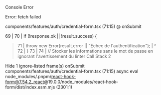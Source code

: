 Console Error


Error: fetch failed

components/features/auth/credential-form.tsx (71:15) @ onSubmit


  69 |
  70 |       if (!response.ok || !result.success) {
> 71 |         throw new Error(result.error || "Échec de l'authentification");
     |               ^
  72 |       }
  73 |
  74 |       // Stocker les informations sans le mot de passe en ignorant l'avertissement du linter
Call Stack
2

Hide 1 ignore-listed frame(s)
onSubmit
components/features/auth/credential-form.tsx (71:15)
async eval
node_modules/.pnpm/react-hook-form@7.54.2_react@19.0.0/node_modules/react-hook-form/dist/index.esm.mjs (2301:1)